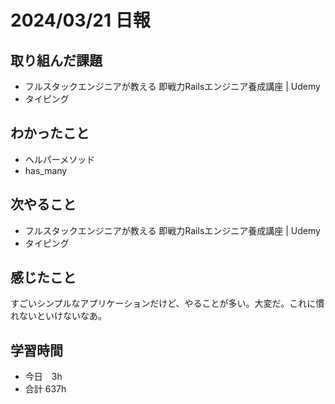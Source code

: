 # 2024/03/21 日報

## 取り組んだ課題
- フルスタックエンジニアが教える 即戦力Railsエンジニア養成講座 | Udemy
- タイピング

## わかったこと
- ヘルパーメソッド
- has_many

## 次やること
- フルスタックエンジニアが教える 即戦力Railsエンジニア養成講座 | Udemy
- タイピング

## 感じたこと
すごいシンプルなアプリケーションだけど、やることが多い。大変だ。これに慣れないといけないなあ。

## 学習時間
- 今日　3h
- 合計 637h
